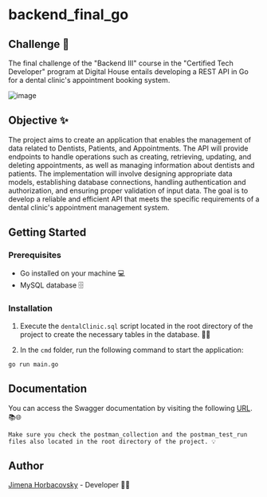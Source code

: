 # backend_final_go

## Challenge 📝
The final challenge of the "Backend III" course in the "Certified Tech Developer" program at Digital House entails developing a REST API in Go for a dental clinic's appointment booking system.

![image](https://github.com/jimenashk/api_dentalClinic_go/assets/86891538/199e04dc-2937-45e8-80ad-9033ce53147f)


## Objective ✨
The project aims to create an application that enables the management of data related to Dentists, Patients, and Appointments. The API will provide endpoints to handle operations such as creating, retrieving, updating, and deleting appointments, as well as managing information about dentists and patients. The implementation will involve designing appropriate data models, establishing database connections, handling authentication and authorization, and ensuring proper validation of input data. The goal is to develop a reliable and efficient API that meets the specific requirements of a dental clinic's appointment management system.

## Getting Started 

### Prerequisites
- Go installed on your machine 💻
- MySQL database 🗄️

### Installation

1. Execute the `dentalClinic.sql` script located in the root directory of the project to create the necessary tables in the database. 📁🔧

2. In the `cmd` folder, run the following command to start the application:
```
go run main.go
```

## Documentation

You can access the Swagger documentation by visiting the following [URL](http://localhost:8080/docs/index.html#/). 📚🌐
```
Make sure you check the postman_collection and the postman_test_run files also located in the root directory of the project. 💡  
```

## Author
[Jimena Horbacovsky](https://www.linkedin.com/in/jimenashk) - Developer 👩‍💻  
